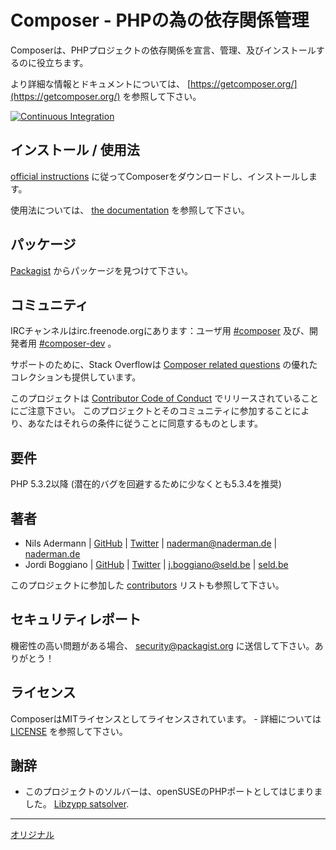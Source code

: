 Composer - PHPの為の依存関係管理
========================================

Composerは、PHPプロジェクトの依存関係を宣言、管理、及びインストールするのに役立ちます。

より詳細な情報とドキュメントについては、 [https://getcomposer.org/](https://getcomposer.org/) を参照して下さい。

[![Continuous Integration](https://github.com/composer/composer/workflows/Continuous%20Integration/badge.svg?branch=master)](https://github.com/composer/composer/actions)

インストール / 使用法
--------------------

[official instructions](https://getcomposer.org/download/) に従ってComposerをダウンロードし、インストールします。

使用法については、 [the documentation](https://getcomposer.org/doc/) を参照して下さい。

パッケージ
--------

[Packagist](https://packagist.org) からパッケージを見つけて下さい。

コミュニティ
---------

IRCチャンネルはirc.freenode.orgにあります：ユーザ用 [#composer](irc://irc.freenode.org/composer)
及び、開発者用 [#composer-dev](irc://irc.freenode.org/composer-dev) 。

サポートのために、Stack Overflowは [Composer related questions](https://stackoverflow.com/questions/tagged/composer-php) の優れたコレクションも提供しています。

このプロジェクトは [Contributor Code of Conduct](https://www.contributor-covenant.org/version/1/4/code-of-conduct/) でリリースされていることにご注意下さい。
このプロジェクトとそのコミュニティに参加することにより、あなたはそれらの条件に従うことに同意するものとします。

要件
------------

PHP 5.3.2以降 (潜在的バグを回避するために少なくとも5.3.4を推奨)

著者
-------

- Nils Adermann  | [GitHub](https://github.com/naderman)  | [Twitter](https://twitter.com/naderman) | <naderman@naderman.de> | [naderman.de](https://naderman.de)
- Jordi Boggiano | [GitHub](https://github.com/Seldaek) | [Twitter](https://twitter.com/seldaek) | <j.boggiano@seld.be> | [seld.be](https://seld.be)

このプロジェクトに参加した [contributors](https://github.com/composer/composer/contributors) リストも参照して下さい。

セキュリティレポート
----------------

機密性の高い問題がある場合、 [security@packagist.org](mailto:security@packagist.org) に送信して下さい。ありがとう！

ライセンス
-------

ComposerはMITライセンスとしてライセンスされています。 - 詳細については [LICENSE](LICENSE) を参照して下さい。

謝辞
---------------

- このプロジェクトのソルバーは、openSUSEのPHPポートとしてはじまりました。
  [Libzypp satsolver](https://en.opensuse.org/openSUSE:Libzypp_satsolver).

---
[オリジナル](https://github.com/composer/composer/blob/master/README.md)
